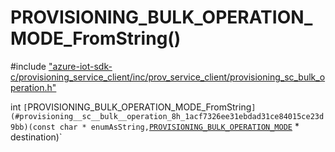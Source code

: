 # PROVISIONING_BULK_OPERATION_MODE_FromString()

\#include ["azure-iot-sdk-c/provisioning_service_client/inc/prov_service_client/provisioning_sc_bulk_operation.h"](../iot-c-ref-provisioning-sc-bulk-operation-h.md)  

int `[`PROVISIONING_BULK_OPERATION_MODE_FromString`](#provisioning__sc__bulk__operation_8h_1acf7326ee31ebdad31ce84015ce23d9bb)(const char * enumAsString,`[`PROVISIONING_BULK_OPERATION_MODE`](#provisioning__sc__bulk__operation_8h_1a1bc5c700455002be35a5b48f1a3f9e20) * destination)`

